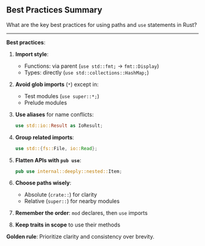 ## Best Practices Summary

What are the key best practices for using paths and `use` statements in Rust?

---

**Best practices**:

1. **Import style**:
   - Functions: via parent (`use std::fmt;` → `fmt::Display`)
   - Types: directly (`use std::collections::HashMap;`)

2. **Avoid glob imports** (`*`) except in:
   - Test modules (`use super::*;`)
   - Prelude modules

3. **Use aliases** for name conflicts:
   ```rust
   use std::io::Result as IoResult;
   ```

4. **Group related imports**:
   ```rust
   use std::{fs::File, io::Read};
   ```

5. **Flatten APIs with `pub use`**:
   ```rust
   pub use internal::deeply::nested::Item;
   ```

6. **Choose paths wisely**:
   - Absolute (`crate::`) for clarity
   - Relative (`super::`) for nearby modules

7. **Remember the order**: `mod` declares, then `use` imports

8. **Keep traits in scope** to use their methods

**Golden rule**: Prioritize clarity and consistency over brevity.

